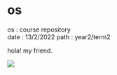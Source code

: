 # os

os : course repository <br>
date : 13/2/2022
path : year2/term2

hola! my friend.

![](https://media.giphy.com/media/4N5ddOOJJ7gtKTgNac/giphy.gif)
